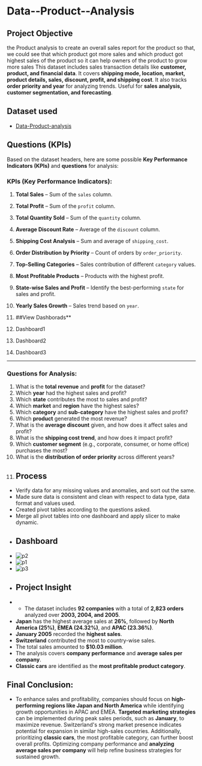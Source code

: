 # Data--Product--Analysis
## **Project Objective**
the Product analysis to create an overall sales report for the product so that, we could see that which product got more sales and which product got highest sales of the product so it can help owners of the product to grow more sales 
This dataset includes sales transaction details like **customer, product, and financial data**. It covers **shipping mode, location, market, product details, sales, discount, profit, and shipping cost**. It also tracks **order priority and year** for analyzing trends. Useful for **sales analysis, customer segmentation, and forecasting**.
## **Dataset used**
- <a href="https://github.com/irfaninnu/Data--Product--Analysis/blob/main/supersales.csv">Data-Product-analysis</a>
## **Questions (KPIs)**
Based on the dataset headers, here are some possible **Key Performance Indicators (KPIs)** and **questions** for analysis:

### **KPIs (Key Performance Indicators)**:
1. **Total Sales** – Sum of the `sales` column.
2. **Total Profit** – Sum of the `profit` column.
3. **Total Quantity Sold** – Sum of the `quantity` column.
4. **Average Discount Rate** – Average of the `discount` column.
5. **Shipping Cost Analysis** – Sum and average of `shipping_cost`.
6. **Order Distribution by Priority** – Count of orders by `order_priority`.
7. **Top-Selling Categories** – Sales contribution of different `category` values.
8. **Most Profitable Products** – Products with the highest profit.
9. **State-wise Sales and Profit** – Identify the best-performing `state` for sales and profit.
10. **Yearly Sales Growth** – Sales trend based on `year`.
 
 
11. ##View Dashborads**
13.  <a herf="https://github.com/irfaninnu/Data--Product--Analysis/blob/main/p1.jpg">Dashboard1<a/>
14.  <a herf="https://github.com/irfaninnu/Data--Product--Analysis/blob/main/p2.jpg">Dashboard2<a/>
15.  <a herf="https://github.com/irfaninnu/Data--Product--Analysis/blob/main/p3.jpg">Dashboard3<a/>

---

### **Questions for Analysis**:
1. What is the **total revenue** and **profit** for the dataset?
2. Which **year** had the highest sales and profit?
3. Which **state** contributes the most to sales and profit?
4. Which **market** and **region** have the highest sales?
5. Which **category** and **sub-category** have the highest sales and profit?
6. Which **product** generated the most revenue?
7. What is the **average discount** given, and how does it affect sales and profit?
8. What is the **shipping cost trend**, and how does it impact profit?
9. Which **customer segment** (e.g., corporate, consumer, or home office) purchases the most?
10. What is the **distribution of order priority** across different years?
11. ## **Process**

- Verify data for any missing values and anomalies, and sort out the same.
- Made sure data is consistent and clean with respect to data type, data format and values used.
- Created pivot tables according to the questions asked.
- Merge all pivot tables into one dashboard and apply slicer to make dynamic.
- ## **Dashboard**
- ![p2](https://github.com/user-attachments/assets/e20dbf72-a270-4d12-90ff-6767a5a6ffbd)
- ![p1](https://github.com/user-attachments/assets/1d75886f-6cae-417a-9fdc-8587988efdd4)
- ![p3](https://github.com/user-attachments/assets/0342e1b6-b1f4-4443-82b0-82fe9e2f4f03)
- ## **Project Insight**
- - The dataset includes **92 companies** with a total of **2,823 orders** analyzed over **2003, 2004, and 2005**.  
- **Japan** has the highest average sales at **26%**, followed by **North America (25%)**, **EMEA (24.32%)**, and **APAC (23.36%)**.  
- **January 2005** recorded the **highest sales**.  
- **Switzerland** contributed the most to country-wise sales.  
- The total sales amounted to **$10.03 million**.  
- The analysis covers **company performance** and **average sales per company**.  
- **Classic cars** are identified as the **most profitable product category**.
## **Final Conclusion:**
- To enhance sales and profitability, companies should focus on **high-performing regions like Japan and North America** while identifying growth opportunities in APAC and EMEA. **Targeted marketing strategies** can be implemented during peak sales periods, such as **January**, to maximize revenue. Switzerland's strong market presence indicates potential for expansion in similar high-sales countries. Additionally, prioritizing **classic cars**, the most profitable category, can further boost overall profits. Optimizing company performance and **analyzing average sales per company** will help refine business strategies for sustained growth.  














